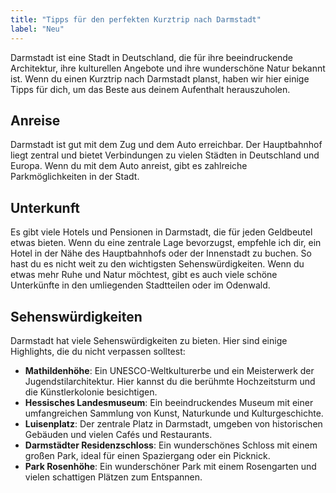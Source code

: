 ```yaml
---
title: "Tipps für den perfekten Kurztrip nach Darmstadt"
label: "Neu"
---
```


Darmstadt ist eine Stadt in Deutschland, die für ihre beeindruckende Architektur, ihre kulturellen Angebote und ihre wunderschöne Natur bekannt ist. Wenn du einen Kurztrip nach Darmstadt planst, haben wir hier einige Tipps für dich, um das Beste aus deinem Aufenthalt herauszuholen.

## Anreise

Darmstadt ist gut mit dem Zug und dem Auto erreichbar. Der Hauptbahnhof liegt zentral und bietet Verbindungen zu vielen Städten in Deutschland und Europa. Wenn du mit dem Auto anreist, gibt es zahlreiche Parkmöglichkeiten in der Stadt.

## Unterkunft

Es gibt viele Hotels und Pensionen in Darmstadt, die für jeden Geldbeutel etwas bieten. Wenn du eine zentrale Lage bevorzugst, empfehle ich dir, ein Hotel in der Nähe des Hauptbahnhofs oder der Innenstadt zu buchen. So hast du es nicht weit zu den wichtigsten Sehenswürdigkeiten.
Wenn du etwas mehr Ruhe und Natur möchtest, gibt es auch viele schöne Unterkünfte in den umliegenden Stadtteilen oder im Odenwald.

## Sehenswürdigkeiten

Darmstadt hat viele Sehenswürdigkeiten zu bieten. Hier sind einige Highlights, die du nicht verpassen solltest:

- **Mathildenhöhe**: Ein UNESCO-Weltkulturerbe und ein Meisterwerk der Jugendstilarchitektur. Hier kannst du die berühmte Hochzeitsturm und die Künstlerkolonie besichtigen.
- **Hessisches Landesmuseum**: Ein beeindruckendes Museum mit einer umfangreichen Sammlung von Kunst, Naturkunde und Kulturgeschichte.
- **Luisenplatz**: Der zentrale Platz in Darmstadt, umgeben von historischen Gebäuden und vielen Cafés und Restaurants.
- **Darmstädter Residenzschloss**: Ein wunderschönes Schloss mit einem großen Park, ideal für einen Spaziergang oder ein Picknick.
- **Park Rosenhöhe**: Ein wunderschöner Park mit einem Rosengarten und vielen schattigen Plätzen zum Entspannen.    